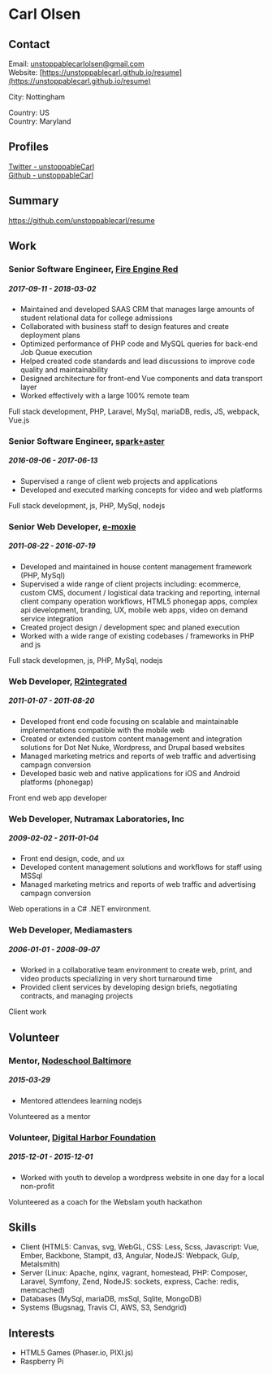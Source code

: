 
# Carl Olsen



## Contact

Email: [unstoppablecarlolsen@gmail.com](mailto:unstoppablecarlolsen@gmail.com)  
Website: [https://unstoppablecarl.github.io/resume](https://unstoppablecarl.github.io/resume)  


City: Nottingham  

Country: US  
Country: Maryland  

## Profiles

[Twitter - unstoppableCarl](http://twitter.com/unstoppablecarl)  
[Github - unstoppableCarl](https://github.com/unstoppablecarl)  

## Summary

https://github.com/unstoppablecarl/resume

## Work

### Senior Software Engineer, [Fire Engine Red](http://fire-engine-red.com)
##### 2017-09-11 - 2018-03-02

* Maintained and developed SAAS CRM that manages large amounts of student relational data for college admissions
* Collaborated with business staff to design features and create deployment plans
* Optimized performance of PHP code and MySQL queries for back-end Job Queue execution
* Helped created code standards and lead discussions to improve code quality and maintainability
* Designed architecture for front-end Vue components and data transport layer
* Worked effectively with a large 100% remote team

Full stack development, PHP, Laravel, MySql, mariaDB, redis, JS, webpack, Vue.js

### Senior Software Engineer, [spark+aster](http://spark-and-aster.com)
##### 2016-09-06 - 2017-06-13

* Supervised a range of client web projects and applications
* Developed and executed marking concepts for video and web platforms

Full stack development, js, PHP, MySql, nodejs

### Senior Web Developer, [e-moxie](http://emoxie.com)
##### 2011-08-22 - 2016-07-19

* Developed and maintained in house content management framework (PHP, MySql)
* Supervised a wide range of client projects including: ecommerce, custom CMS, document / logistical data tracking and reporting, internal client company operation workflows, HTML5 phonegap apps, complex api development, branding, UX, mobile web apps, video on demand service integration
* Created project design / development spec and planed execution
* Worked with a wide range of existing codebases / frameworks in PHP and js

Full stack developmen, js, PHP, MySql, nodejs

### Web Developer, [R2integrated](http://www.r2integrated.com/)
##### 2011-01-07 - 2011-08-20

* Developed front end code focusing on scalable and maintainable implementations compatible with the mobile web
* Created or extended custom content management and integration solutions for Dot Net Nuke, Wordpress, and Drupal based websites
* Managed marketing metrics and reports of web traffic and advertising campagn conversion
* Developed basic web and native applications for iOS and Android platforms (phonegap)

Front end web app developer

### Web Developer, Nutramax Laboratories, Inc
##### 2009-02-02 - 2011-01-04

* Front end design, code, and ux
* Developed content management solutions and workflows for staff using MSSql
* Managed marketing metrics and reports of web traffic and advertising campagn conversion

Web operations in a C# .NET environment.

### Web Developer, Mediamasters
##### 2006-01-01 - 2008-09-07

* Worked in a collaborative team environment to create web, print, and video products specializing in very short turnaround time
* Provided client services by developing design briefs, negotiating contracts, and managing projects

Client work


## Volunteer

### Mentor, [Nodeschool Baltimore](https://nodeschool.io/baltimore/)
##### 2015-03-29 

* Mentored attendees learning nodejs

Volunteered as a mentor

### Volunteer, [Digital Harbor Foundation](http://www.digitalharbor.org/)
##### 2015-12-01 - 2015-12-01

* Worked with youth to develop a wordpress website in one day for a local non-profit

Volunteered as a coach for the Webslam youth hackathon





## Skills

* Client (HTML5: Canvas, svg, WebGL, CSS: Less, Scss, Javascript: Vue, Ember, Backbone, Stampit, d3, Angular, NodeJS: Webpack, Gulp, Metalsmith)
* Server (Linux: Apache, nginx, vagrant, homestead, PHP: Composer, Laravel, Symfony, Zend, NodeJS: sockets, express, Cache: redis, memcached)
* Databases (MySql, mariaDB, msSql, Sqlite, MongoDB)
* Systems (Bugsnag, Travis CI, AWS, S3, Sendgrid)


## Interests

* HTML5 Games (Phaser.io, PIXI.js)
* Raspberry Pi

